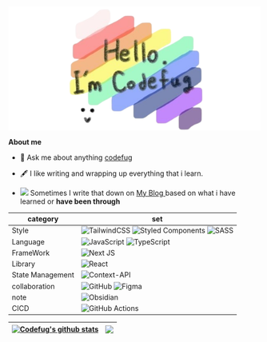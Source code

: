 <br />
<div style="display:flex; justify-content:center">
<img src="https://github.com/codefug/codefug/raw/master/assets/gh-readme-header.png" alt="로고">
</div>

**About me**

- 💬 Ask me about anything [codefug](https://github.com/codefug/codefug/issues/1)

- 🖋️ I like writing and wrapping up everything that i learn.

- <img src="https://github.com/codefug/codefug/assets/86544979/f894009f-f524-4f61-98da-d1ba1cd92322" style="width:20px" /> Sometimes I write that down on <a href="https://velog.io/@codefug"> My Blog </a>
based on what i have learned or **have been through**

| category         | set                                                                                                                                                                                                                                                                                                                                                                            |
| ---------------- | ------------------------------------------------------------------------------------------------------------------------------------------------------------------------------------------------------------------------------------------------------------------------------------------------------------------------------------------------------------------------------ |
| Style            | ![TailwindCSS](https://img.shields.io/badge/tailwindcss-%2338B2AC.svg?style=for-the-badge&logo=tailwind-css&logoColor=white) ![Styled Components](https://img.shields.io/badge/styled--components-DB7093?style=for-the-badge&logo=styled-components&logoColor=white) ![SASS](https://img.shields.io/badge/SASS-hotpink.svg?style=for-the-badge&logo=SASS&logoColor=white) <br> |
| Language         | ![JavaScript](https://img.shields.io/badge/javascript-%23323330.svg?style=for-the-badge&logo=javascript&logoColor=%23F7DF1E) ![TypeScript](https://img.shields.io/badge/typescript-%23007ACC.svg?style=for-the-badge&logo=typescript&logoColor=white)                                                                                                                          |
| FrameWork        | ![Next JS](https://img.shields.io/badge/Next-black?style=for-the-badge&logo=next.js&logoColor=white)                                                                                                                                                                                                                                                                           |
| Library          | ![React](https://img.shields.io/badge/react-%2320232a.svg?style=for-the-badge&logo=react&logoColor=%2361DAFB)                                                                                                                                                                                                                                                                  |
| State Management | ![Context-API](https://img.shields.io/badge/Context--Api-000000?style=for-the-badge&logo=react)                                                                                                                                                                                                                                                                                |
| collaboration    | ![GitHub](https://img.shields.io/badge/github-%23121011.svg?style=for-the-badge&logo=github&logoColor=white) ![Figma](https://img.shields.io/badge/figma-%23F24E1E.svg?style=for-the-badge&logo=figma&logoColor=white)                                                                                                                                                         |
| note             | ![Obsidian](https://img.shields.io/badge/Obsidian-%23483699.svg?style=for-the-badge&logo=obsidian&logoColor=white)                                                                                                                                                                                                                                                             |
| CICD             | ![GitHub Actions](https://img.shields.io/badge/github%20actions-%232671E5.svg?style=for-the-badge&logo=githubactions&logoColor=white)                                                                                                                                                                                                                                          |



| <a href="https://github.com/codefug/github-readme-stats"><img align="center" src="https://github-readme-stats.vercel.app/api?username=codefug&show_icons=true&title_color=0047A0&text_color=000000&icon_color=CC303B&bg_color=FFFFFF&" alt="Codefug's github stats" /></a> | <a href="https://github.com/codefug/github-readme-stats"><img align="center" src="https://github-readme-stats.vercel.app/api/top-langs/?username=codefug&layout=compact&theme=buefy&hide_border=true" /></a> |
| ------------- | ------------- |
<br />
